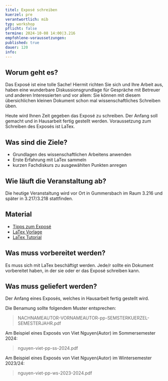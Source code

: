 ```yaml
---
titel: Exposé schreiben
kuerzel: pre
verantwortlich: mib
typ: workshop
pflicht: false
termine: 2024-10-08 14:00|3.216
empfohlene-voraussetzungen: 
published: true
dauer: 120
info:
---
```

## Worum geht es?

Das Exposé ist eine tolle Sache! Hiermit richten Sie sich und Ihre Arbeit aus, haben eine wunderbare Diskussionsgrundlage für Gespräche mit Betreuer und anderen Interessierten und vor allem: Sie können mit diesem übersichlichen kleinen Dokument schon mal wissenschaftliches Schreiben üben.

Heute wird Ihnen Zeit gegeben das Exposé zu schreiben. Der Anfang soll gemacht und in Hausarbeit fertig gestellt werden. Voraussetzung zum Schreiben des Exposés ist LaTex.

## Was sind die Ziele?

- Grundlagen des wissenschaftlichen Arbeitens anwenden
- Erste Erfahrung mit LaTex sammeln
- kurzen Fachdiskurs zu ausgewählten Punkten anregen

## Wie läuft die Veranstaltung ab?

Die heutige Veranstaltung wird vor Ort in Gummersbach im Raum 3.216 und später in 3.217/3.218 stattfinden.

## Material

* [Tipps zum Exposé](/mi-bachelor-praxisprojektseminar/tipps-zum-expose/)
* [LaTex Vorlage](https://ilu.th-koeln.de/ilias.php?ref_id=301166&cmd=showSummary&cmdClass=ilinfoscreengui&cmdNode=xp:o4:f5&baseClass=ilRepositoryGUI)
* [LaTex Tutorial](https://www.latex-tutorial.com)

## Was muss vorbereitet werden?

Es muss sich mit LaTex beschäftigt werden. Jede/r sollte ein Dokument vorbereitet haben, in der sie oder er das Exposé schreiben kann.

## Was muss geliefert werden?

Der Anfang eines Exposés, welches in Hausarbeit fertig gestellt wird.

Die Benamung sollte folgendem Muster entsprechen:

> NACHNAMEAUTOR-VORNAMEAUTOR-pp-SEMSTERKUERZEL-SEMESTERJAHR.pdf

Am Beispiel eines Exposés von Viet Nguyen(Autor) im Sommersemester 2024:

> nguyen-viet-pp-ss-2024.pdf

Am Beispiel eines Exposés von Viet Nguyen(Autor) im Wintersemester 2023/24:

> nguyen-viet-pp-ws-2023-2024.pdf
